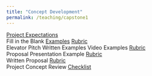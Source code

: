 ```yaml
---
title: "Concept Development"
permalink: /teaching/capstone1
---
```


[Project Expectations](/files/CET49x/CET497_Expectations.pdf)  
Fill in the Blank [Examples](/files/CET49x/CET497_Revelance.pdf) [Rubric](/files/CET49xRubricRelevance.pdf)  
Elevator Pitch Written Examples Video Examples [Rubric](/files/CET49xRubricElevatorPitch.pdf)  
Proposal Presentation Example [Rubric](/files/CET49xRubricProposalPresentation.pdf)  
Written Proposal [Rubric](/files/CET49xRubricWrittenProposal.pdf)  
Project Concept Review [Checklist](/files/CET49x/PCRForm.pdf)  

